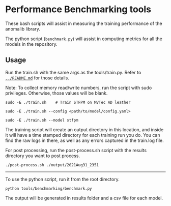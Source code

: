 # Performance Benchmarking tools

These bash scripts will assist in measuring the training performance of the anomalib library.

The python script (`benchmark.py`) will assist in computing metrics for all the models in the repository.

## Usage
Run the train.sh with the same args as the tools/train.py. Refer to [`../README.md`](https://github.com/openvinotoolkit/anomalib/blob/development/README.md) for those details.

Note: To collect memory read/write numbers, run the script with sudo privileges. Otherwise, those values will be blank.

```
sudo -E ./train.sh    # Train STFPM on MVTec AD leather

sudo -E ./train.sh --config <path/to/model/config.yaml>

sudo -E ./train.sh --model stfpm
```

The training script will create an output directory in this location, and inside it will have a time stamped directory for each training run you do. You can find the raw logs in there, as well as any errors captured in the train.log file.

For post processing, run the post-process.sh script with the results directory you want to post process.

```
./post-process.sh ./output/2021Aug31_2351
```

---

To use the python script, run it from the root directory.

```
python tools/benchmarking/benchmark.py
```

The output will be generated in results folder and a csv file for each model.
